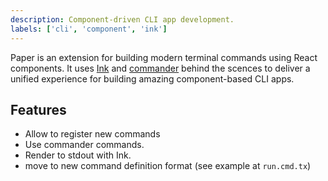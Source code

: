```yaml
---
description: Component-driven CLI app development.
labels: ['cli', 'component', 'ink']
---
```


Paper is an extension for building modern terminal commands using React components.
It uses [Ink](https://github.com/vadimdemedes/ink) and [commander](https://github.com/tj/commander.js/) behind the scences to deliver a unified experience for building amazing component-based CLI apps.

## Features
- Allow to register new commands
- Use commander commands.
- Render to stdout with Ink.
- move to new command definition format (see example at `run.cmd.tx`)
